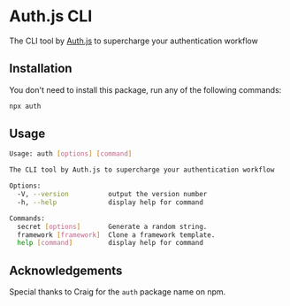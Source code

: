 # Auth.js CLI

The CLI tool by [Auth.js](https://authjs.dev) to supercharge your authentication workflow

## Installation

You don't need to install this package, run any of the following commands:

```sh
npx auth
```

## Usage

<!-- TODO: Generate by running `node index.js --help` and writing this -->

```sh
Usage: auth [options] [command]

The CLI tool by Auth.js to supercharge your authentication workflow

Options:
  -V, --version          output the version number
  -h, --help             display help for command

Commands:
  secret [options]       Generate a random string.
  framework [framework]  Clone a framework template.
  help [command]         display help for command
```

## Acknowledgements

Special thanks to Craig for the `auth` package name on npm.
